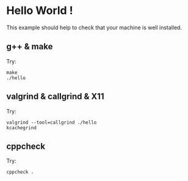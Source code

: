 
# Hello World !

This example should help to check that your machine is well installed.

## g++ & make

Try:
```
make
./hello
```

## valgrind & callgrind & X11

Try:
```
valgrind --tool=callgrind ./hello
kcachegrind
```

## cppcheck

Try:
```
cppcheck .
```
